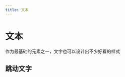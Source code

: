 ```yaml
---
title: 文本
---
```

<script setup>
import UpDownText from './001/001.vue'
</script>

# 文本
作为最基础的元素之一，文字也可以设计出不少好看的样式

## 跳动文字
<UpDownText/>

<!--@include: /001/001.md-->
